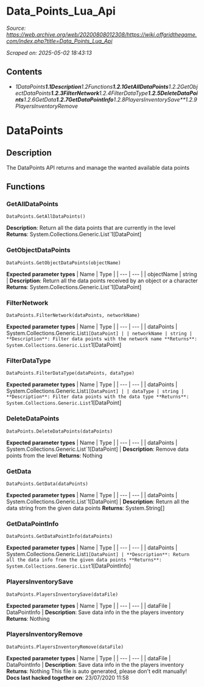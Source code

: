 # Data_Points_Lua_Api

*Source: https://web.archive.org/web/20200808012308/https://wiki.offgridthegame.com/index.php?title=Data_Points_Lua_Api*

*Scraped on: 2025-05-02 18:43:13*

## Contents
* *1DataPoints**1.1Description**1.2Functions**1.2.1GetAllDataPoints**1.2.2GetObjectDataPoints**1.2.3FilterNetwork**1.2.4FilterDataType**1.2.5DeleteDataPoints**1.2.6GetData**1.2.7GetDataPointInfo**1.2.8PlayersInventorySave**1.2.9PlayersInventoryRemove*
# DataPoints
## Description
The DataPoints API returns and manage the wanted available data points
## Functions
### GetAllDataPoints
```
DataPoints.GetAllDataPoints()
```
**Description**: Return all the data points that are currently in the level
**Returns**: System.Collections.Generic.List`1[DataPoint]
### GetObjectDataPoints
```
DataPoints.GetObjectDataPoints(objectName)
```
**Expected parameter types**
| Name | Type |
| --- | --- |
| objectName | string |
**Description**: Return all the data points received by an object or a character
**Returns**: System.Collections.Generic.List`1[DataPoint]
### FilterNetwork
```
DataPoints.FilterNetwork(dataPoints, networkName)
```
**Expected parameter types**
| Name | Type |
| --- | --- |
| dataPoints | System.Collections.Generic.List`1[DataPoint] |
| networkName | string |
**Description**: Filter data points with the network name
**Returns**: System.Collections.Generic.List`1[DataPoint]
### FilterDataType
```
DataPoints.FilterDataType(dataPoints, dataType)
```
**Expected parameter types**
| Name | Type |
| --- | --- |
| dataPoints | System.Collections.Generic.List`1[DataPoint] |
| dataType | string |
**Description**: Filter data points with the data type
**Returns**: System.Collections.Generic.List`1[DataPoint]
### DeleteDataPoints
```
DataPoints.DeleteDataPoints(dataPoints)
```
**Expected parameter types**
| Name | Type |
| --- | --- |
| dataPoints | System.Collections.Generic.List`1[DataPoint] |
**Description**: Remove data points from the level
**Returns**: Nothing
### GetData
```
DataPoints.GetData(dataPoints)
```
**Expected parameter types**
| Name | Type |
| --- | --- |
| dataPoints | System.Collections.Generic.List`1[DataPoint] |
**Description**: Return all the data string from the given data points
**Returns**: System.String[]
### GetDataPointInfo
```
DataPoints.GetDataPointInfo(dataPoints)
```
**Expected parameter types**
| Name | Type |
| --- | --- |
| dataPoints | System.Collections.Generic.List`1[DataPoint] |
**Description**: Return all the data info from the given data points
**Returns**: System.Collections.Generic.List`1[DataPointInfo]
### PlayersInventorySave
```
DataPoints.PlayersInventorySave(dataFile)
```
**Expected parameter types**
| Name | Type |
| --- | --- |
| dataFile | DataPointInfo |
**Description**: Save data info in the the players inventory
**Returns**: Nothing
### PlayersInventoryRemove
```
DataPoints.PlayersInventoryRemove(dataFile)
```
**Expected parameter types**
| Name | Type |
| --- | --- |
| dataFile | DataPointInfo |
**Description**: Save data info in the the players inventory
**Returns**: Nothing
This file is auto generated, please don't edit manually!
**Docs last hacked together on**: 23/07/2020 11:58